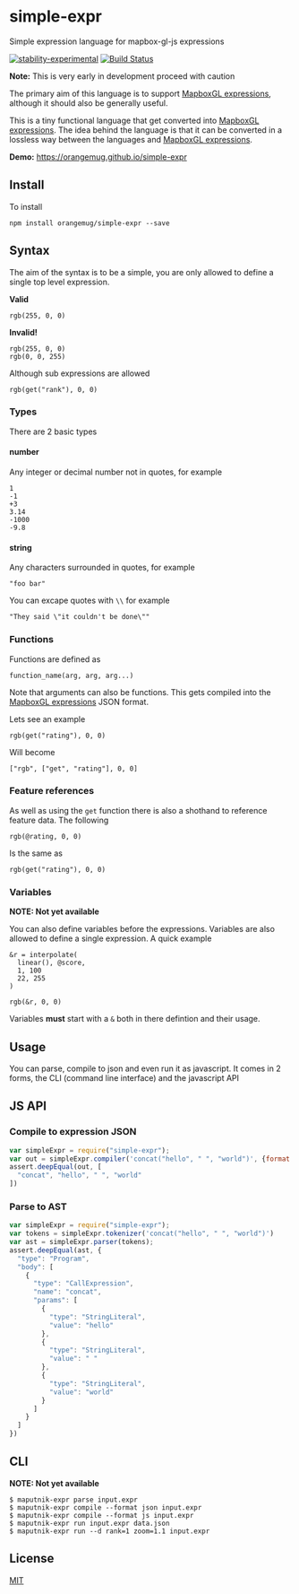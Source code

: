 # simple-expr
Simple expression language for mapbox-gl-js expressions

[![stability-experimental](https://img.shields.io/badge/stability-experimental-orange.svg)][stability]
[![Build Status](https://circleci.com/gh/orangemug/simple-expr.png?style=shield)][circleci]

[stability]:   https://github.com/orangemug/stability-badges#experimental
[circleci]:    https://circleci.com/gh/orangemug/simple-expr

**Note:** This is very early in development proceed with caution

The primary aim of this language is to support [MapboxGL expressions][mapbox-gl-expressions], although it should also be generally useful.

This is a tiny functional language that get converted into [MapboxGL expressions][mapbox-gl-expressions]. The idea behind the language is that it can be converted in a lossless way between the languages and [MapboxGL expressions][mapbox-gl-expressions].


**Demo:** <https://orangemug.github.io/simple-expr>


## Install
To install

```
npm install orangemug/simple-expr --save
```


## Syntax
The aim of the syntax is to be a simple, you are only allowed to define a single top level expression.

**Valid**
```
rgb(255, 0, 0)
```

**Invalid!**
```
rgb(255, 0, 0)
rgb(0, 0, 255)
```

Although sub expressions are allowed

```
rgb(get("rank"), 0, 0)
```


### Types
There are 2 basic types


#### number
Any integer or decimal number not in quotes, for example

```
1
-1
+3
3.14
-1000
-9.8
```


#### string
Any characters surrounded in quotes, for example

```
"foo bar"
```

You can excape quotes with `\\` for example

```
"They said \"it couldn't be done\""
```


### Functions
Functions are defined as

```
function_name(arg, arg, arg...)
```

Note that arguments can also be functions. This gets compiled into the [MapboxGL expressions][mapbox-gl-expressions] JSON format.

Lets see an example

```
rgb(get("rating"), 0, 0)
```

Will become

```
["rgb", ["get", "rating"], 0, 0]
```


### Feature references
As well as using the `get` function there is also a shothand to reference feature data. The following

```
rgb(@rating, 0, 0)
```

Is the same as

```
rgb(get("rating"), 0, 0)
```


### Variables
**NOTE: Not yet available**

You can also define variables before the expressions. Variables are also allowed to define a single expression. A quick example

```
&r = interpolate(
  linear(), @score,
  1, 100
  22, 255
)

rgb(&r, 0, 0)
```

Variables **must** start with a `&` both in there defintion and their usage.


## Usage
You can parse, compile to json and even run it as javascript. It comes in 2 forms, the CLI (command line interface) and the javascript API


## JS API

### Compile to expression JSON
```js
var simpleExpr = require("simple-expr");
var out = simpleExpr.compiler('concat("hello", " ", "world")', {format: "json"})
assert.deepEqual(out, [
  "concat", "hello", " ", "world"
])
```

### Parse to AST

```js
var simpleExpr = require("simple-expr");
var tokens = simpleExpr.tokenizer('concat("hello", " ", "world")')
var ast = simpleExpr.parser(tokens);
assert.deepEqual(ast, {
  "type": "Program",
  "body": [
    {
      "type": "CallExpression",
      "name": "concat",
      "params": [
        {
          "type": "StringLiteral",
          "value": "hello"
        },
        {
          "type": "StringLiteral",
          "value": " "
        },
        {
          "type": "StringLiteral",
          "value": "world"
        }
      ]
    }
  ]
})
```


## CLI
**NOTE: Not yet available**

```
$ maputnik-expr parse input.expr
$ maputnik-expr compile --format json input.expr
$ maputnik-expr compile --format js input.expr
$ maputnik-expr run input.expr data.json
$ maputnik-expr run --d rank=1 zoom=1.1 input.expr
```


## License
[MIT](LICENSE)

[mapbox-gl-expressions]: (https://www.mapbox.com/mapbox-gl-js/style-spec#expressions)
